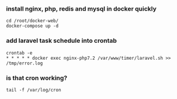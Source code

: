 ### install nginx, php, redis and mysql in docker quickly
```
cd /root/docker-web/
docker-compose up -d
```

### add laravel task schedule into crontab
```
crontab -e
* * * * * docker exec nginx-php7.2 /var/www/timer/laravel.sh >> /tmp/error.log
```

### is that cron working?
`tail -f /var/log/cron`

